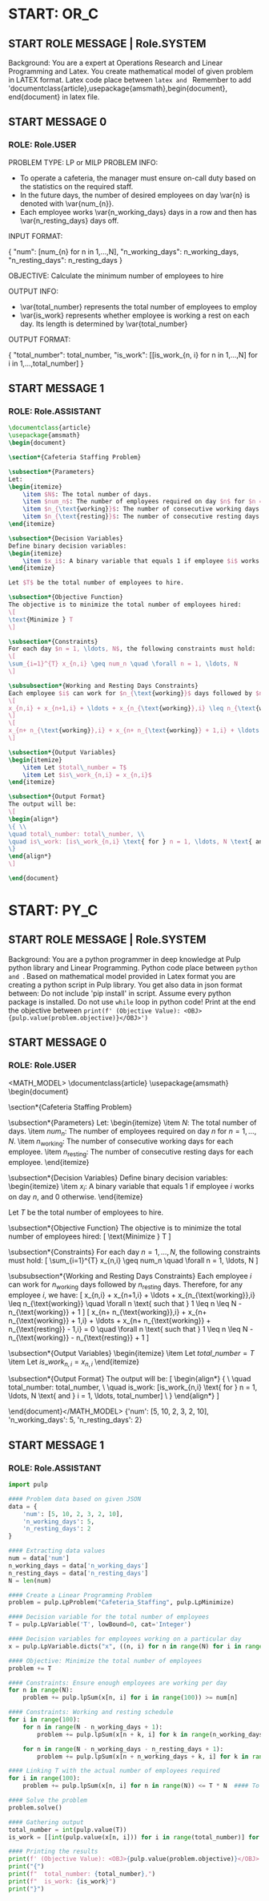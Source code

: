 # START: OR_C 
## START ROLE MESSAGE | Role.SYSTEM 
Background: You are a expert at Operations Research and Linear Programming and Latex. You create mathematical model of given problem in LATEX format. Latex code place between ```latex and ``` Remember to add 'documentclass{article},usepackage{amsmath},begin{document}, end{document} in latex file. 
## START MESSAGE 0 
### ROLE: Role.USER
<DESCRIPTION>
PROBLEM TYPE: LP or MILP
PROBLEM INFO:

- To operate a cafeteria, the manager must ensure on-call duty based on the statistics on the required staff. 
- In the future days, the number of desired employees on day \var{n} is denoted with \var{num_{n}}.
- Each employee works \var{n_working_days} days in a row and then has \var{n_resting_days} days off.

INPUT FORMAT:

{
	"num": [num_{n} for n in 1,...,N],
	"n_working_days": n_working_days,
	"n_resting_days": n_resting_days
}


OBJECTIVE: Calculate the minimum number of employees to hire

OUTPUT INFO:

- \var{total_number} represents the total number of employees to employ
- \var{is_work} represents whether employee is working a rest on each day. Its length is determined by \var{total_number}

OUTPUT FORMAT:

{
	"total_number": total_number,
	"is_work": [[is_work_{n, i} for n in 1,...,N] for i in 1,...,total_number]
}
</DESCRIPTION>


## START MESSAGE 1 
### ROLE: Role.ASSISTANT
```latex
\documentclass{article}
\usepackage{amsmath}
\begin{document}

\section*{Cafeteria Staffing Problem}

\subsection*{Parameters}
Let:
\begin{itemize}
    \item $N$: The total number of days.
    \item $num_n$: The number of employees required on day $n$ for $n = 1, \ldots, N$.
    \item $n_{\text{working}}$: The number of consecutive working days for each employee.
    \item $n_{\text{resting}}$: The number of consecutive resting days for each employee.
\end{itemize}

\subsection*{Decision Variables}
Define binary decision variables:
\begin{itemize}
    \item $x_i$: A binary variable that equals 1 if employee $i$ works on day $n$, and 0 otherwise.
\end{itemize}

Let $T$ be the total number of employees to hire.

\subsection*{Objective Function}
The objective is to minimize the total number of employees hired:
\[
\text{Minimize } T
\]

\subsection*{Constraints}
For each day $n = 1, \ldots, N$, the following constraints must hold:
\[
\sum_{i=1}^{T} x_{n,i} \geq num_n \quad \forall n = 1, \ldots, N
\]

\subsubsection*{Working and Resting Days Constraints}
Each employee $i$ can work for $n_{\text{working}}$ days followed by $n_{\text{resting}}$ days. Therefore, for any employee $i$, we have:
\[
x_{n,i} + x_{n+1,i} + \ldots + x_{n_{\text{working}},i} \leq n_{\text{working}} \quad \forall n \text{ such that } 1 \leq n \leq N - n_{\text{working}} + 1
\]
\[
x_{n+ n_{\text{working}},i} + x_{n+ n_{\text{working}} + 1,i} + \ldots + x_{n+ n_{\text{working}} + n_{\text{resting}} - 1,i} = 0 \quad \forall n \text{ such that } 1 \leq n \leq N - n_{\text{working}} - n_{\text{resting}} + 1
\]

\subsection*{Output Variables}
\begin{itemize}
    \item Let $total\_number = T$
    \item Let $is\_work_{n,i} = x_{n,i}$
\end{itemize}

\subsection*{Output Format}
The output will be:
\[
\begin{align*}
\{ \\
\quad total\_number: total\_number, \\
\quad is\_work: [is\_work_{n,i} \text{ for } n = 1, \ldots, N \text{ and } i = 1, \ldots, total\_number] \\
\}
\end{align*}
\]

\end{document}
```

# START: PY_C 
## START ROLE MESSAGE | Role.SYSTEM 
Background: You are a python programmer in deep knowledge at Pulp python library and Linear Programming. Python code place between ```python and ```. Based on mathematical model provided in Latex format you are creating a python script in Pulp library. You get also data in json format between: <DATA></DATA> Do not include 'pip install' in script. Assume every python package is installed. Do not use `while` loop in python code! Print at the end the objective between <OBJ></OBJ> `print(f' (Objective Value): <OBJ>{pulp.value(problem.objective)}</OBJ>')` 
## START MESSAGE 0 
### ROLE: Role.USER
<MATH_MODEL>
\documentclass{article}
\usepackage{amsmath}
\begin{document}

\section*{Cafeteria Staffing Problem}

\subsection*{Parameters}
Let:
\begin{itemize}
    \item $N$: The total number of days.
    \item $num_n$: The number of employees required on day $n$ for $n = 1, \ldots, N$.
    \item $n_{\text{working}}$: The number of consecutive working days for each employee.
    \item $n_{\text{resting}}$: The number of consecutive resting days for each employee.
\end{itemize}

\subsection*{Decision Variables}
Define binary decision variables:
\begin{itemize}
    \item $x_i$: A binary variable that equals 1 if employee $i$ works on day $n$, and 0 otherwise.
\end{itemize}

Let $T$ be the total number of employees to hire.

\subsection*{Objective Function}
The objective is to minimize the total number of employees hired:
\[
\text{Minimize } T
\]

\subsection*{Constraints}
For each day $n = 1, \ldots, N$, the following constraints must hold:
\[
\sum_{i=1}^{T} x_{n,i} \geq num_n \quad \forall n = 1, \ldots, N
\]

\subsubsection*{Working and Resting Days Constraints}
Each employee $i$ can work for $n_{\text{working}}$ days followed by $n_{\text{resting}}$ days. Therefore, for any employee $i$, we have:
\[
x_{n,i} + x_{n+1,i} + \ldots + x_{n_{\text{working}},i} \leq n_{\text{working}} \quad \forall n \text{ such that } 1 \leq n \leq N - n_{\text{working}} + 1
\]
\[
x_{n+ n_{\text{working}},i} + x_{n+ n_{\text{working}} + 1,i} + \ldots + x_{n+ n_{\text{working}} + n_{\text{resting}} - 1,i} = 0 \quad \forall n \text{ such that } 1 \leq n \leq N - n_{\text{working}} - n_{\text{resting}} + 1
\]

\subsection*{Output Variables}
\begin{itemize}
    \item Let $total\_number = T$
    \item Let $is\_work_{n,i} = x_{n,i}$
\end{itemize}

\subsection*{Output Format}
The output will be:
\[
\begin{align*}
\{ \\
\quad total\_number: total\_number, \\
\quad is\_work: [is\_work_{n,i} \text{ for } n = 1, \ldots, N \text{ and } i = 1, \ldots, total\_number] \\
\}
\end{align*}
\]

\end{document}</MATH_MODEL>
<DATA>
{'num': [5, 10, 2, 3, 2, 10], 'n_working_days': 5, 'n_resting_days': 2}</DATA>


## START MESSAGE 1 
### ROLE: Role.ASSISTANT
```python
import pulp

#### Problem data based on given JSON
data = {
    'num': [5, 10, 2, 3, 2, 10],
    'n_working_days': 5,
    'n_resting_days': 2
}

#### Extracting data values
num = data['num']
n_working_days = data['n_working_days']
n_resting_days = data['n_resting_days']
N = len(num)

#### Create a Linear Programming Problem
problem = pulp.LpProblem("Cafeteria_Staffing", pulp.LpMinimize)

#### Decision variable for the total number of employees
T = pulp.LpVariable('T', lowBound=0, cat='Integer')

#### Decision variables for employees working on a particular day
x = pulp.LpVariable.dicts("x", ((n, i) for n in range(N) for i in range(100)), cat='Binary')

#### Objective: Minimize the total number of employees
problem += T

#### Constraints: Ensure enough employees are working per day
for n in range(N):
    problem += pulp.lpSum(x[n, i] for i in range(100)) >= num[n]

#### Constraints: Working and resting schedule
for i in range(100):
    for n in range(N - n_working_days + 1):
        problem += pulp.lpSum(x[n + k, i] for k in range(n_working_days)) <= n_working_days

    for n in range(N - n_working_days - n_resting_days + 1):
        problem += pulp.lpSum(x[n + n_working_days + k, i] for k in range(n_resting_days)) == 0

#### Linking T with the actual number of employees required
for i in range(100):
    problem += pulp.lpSum(x[n, i] for n in range(N)) <= T * N  #### To limit by T

#### Solve the problem
problem.solve()

#### Gathering output
total_number = int(pulp.value(T))
is_work = [[int(pulp.value(x[n, i])) for i in range(total_number)] for n in range(N)]

#### Printing the results
print(f' (Objective Value): <OBJ>{pulp.value(problem.objective)}</OBJ>')
print("{")
print(f"  total_number: {total_number},")
print(f"  is_work: {is_work}")
print("}")
```

